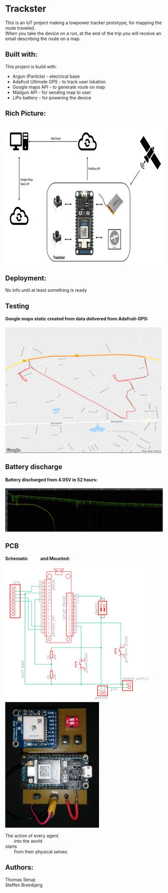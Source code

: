 # Trackster
This is an IoT project making a lowpower tracker prototype, for mapping the route traveled.  
When you take the device on a run, at the end of the trip you will receive an email describing the route on a map.  

## Built with:
This project is build with:
- Argon (Particle) - electrical base  
- Adafruit Ultimate GPS - to track user lokation  
- Google maps API - to generate route on map
- Mailgun API - for sending map to user 
- LiPo battery - for powering the device  

## Rich Picture:
<img src="Images/Richpicture.png" width="800" height="450">

## Deployment:
No info until at least something is ready

## Testing
#### Google maps static created from data delivered from Adafruit-GPS:
<img src="Images/maptest.png" width="500" height="400">

## Battery discharge
#### Battery discharged from 4.05V in 52 hours:
<img src="Images/discharge.png">

## PCB 
#### Schematic &nbsp;&nbsp;&nbsp;&nbsp;&nbsp;&nbsp;&nbsp;&nbsp;&nbsp;&nbsp; and Mounted:
<img src="Images/Schematic.png">  <img src="Images/pcb.png" width="300" height="400">

The action of every agent <br />
  into the world <br />
starts <br />
  from their physical selves. <br />
  
## Authors:
Thomas Serup  
Steffen Breinbjerg
